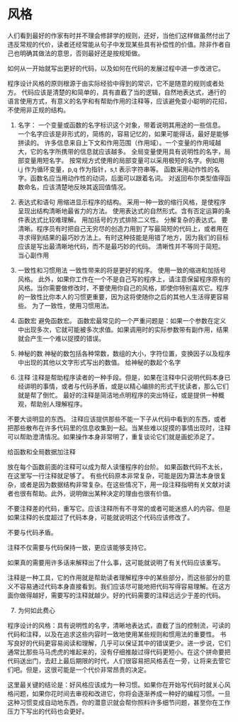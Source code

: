# 风格

人们看到最好的作家有时并不理会修辞学的规则，还好，当他们这样做虽然付出了违反常规的代价，读者还经常能从句子中发现某些具有补偿性的价值。除非作者自己也明确其做法的意思，否则最好还是按规矩做。

如何从一开始就写出更好的代码，以及如何在代码的发展过程中进一步改进它。

程序设计风格的原则根源于由实际经验中得到的常识，它不是随意的规则或者处方。
代码应该是清楚的和简单的，具有直截了当的逻辑，自然地表达式，通行的语言使用方式，有意义的名字和有帮助作用的注释等，应该避免耍小聪明的花招，不使用非正规的结构。

1. 名字：
   一个变量或函数的名字标识这个对象，带着说明其用途的一些信息。
   一个名字应该是非形式的，简练的，容易记忆的，如果可能得话，最好是能够拼读的。
   许多信息来自上下文和作用范围（作用域）。一个变量的作用域越大，它的名字所携带的信息就应该越多。
   全局变量使用具有说明性的名字，局部变量用短名字。
   按常规方式使用的局部变量可以采用极短的名字。例如用 i,j 作为循环变量，p,q 作为指针，s,t 表示字符串等。
   函数采用动作性的名字。函数名应当用动作性的动词，后面可以跟着名词。
   对返回布尔类型值得函数命名，应该清楚地反映其返回值情况。

2. 表达式和语句
   用缩进显示程序的结构。
   采用一种一致的缩行风格，是使程序呈现出结构清晰地最省力的方法。
   使用表达式的自然形式。含有否定运算的条件表达式比较难理解。
   用加括号的方式排除二义性。
   分解复杂的表达式。
   要清晰。程序员有时把自己无穷尽的创造力用到了写最简短的代码上，或者用在寻求得到结果的最巧妙方法上。有时这种技能是用错了地方，因为我们的目标应该是写出最清晰地代码，而不是最巧妙的代码。
   清晰性并不等同于简短。
   当心副作用

3. 一致性和习惯用法
   一致性带来的将是更好的程序。
   使用一致的缩进和加括号风格。
   此外，如果你工作在一个不是自己写的程序上，请注意保留程序原有的风格。当你需要做修改时，不要使用你自己的风格，即使你特别喜欢它。程序的一致性比你本人的习惯更重要，因为这将使随你之后的其他人生活得更容易些。
   为了一致性，使用习惯用法。

4. 函数宏
   避免函数宏。
   函数宏最常见的一个严重问题是：如果一个参数在定义中出现多次，它就可能被多次求值。如果调用时的实际参数带有副作用，结果就会产生一个难以捉摸的错误。

5. 神秘的数
   神秘的数包括各种常数，数组的大小，字符位置，变换因子以及程序中出现的其他以文字形式写出的数值。
   给神秘的数起个名字

6. 注释
   注释是帮助程序读者的一种手段。但是，如果在注释中只说明代码本身已经讲明的事情，或者与代码矛盾，或是以精心编排的形式干扰读者，那么它们就是帮了倒忙。
   最好的注释是简洁地点明程序的突出特征，或是提供一种概观，帮助别人理解程序。

不要大谈明显的东西。
注释应该提供那些不能一下子从代码中看到的东西，或者把那些散布在许多代码里的信息收集到一起。当某些难以捉摸的事情出现时，注释可以帮助澄清情况。如果操作本身非常明了，重复谈论它们就是画蛇添足了。

给函数和全局数据加注释

放在每个函数前面的注释可以成为帮人读懂程序的台阶。
如果函数代码不太长，在这里写一行注释就足够了。
有些代码原本非常复杂，可能是因为算法本身很复杂，或者是因为数据结构非常复杂。在这些情况下，用一段注释指明有关文献对读者也很有帮助。此外，说明做出某种决定的理由也很有价值。

不要注释差的代码，重写它。应该注释所有不寻常的或者可能迷惑人的内容。但是如果注释的长度超过了代码本身，可能就说明这个代码应该修改了。

不要与代码矛盾。

注释不仅需要与代码保持一致，更应该能够支持它。

如果真的需要用许多话来解释出了什么事，这可能就说明了有关代码应该重写。

注释是一种工具，它的作用就是帮助读者理解程序中的某些部分，而这些部分的意义不容易通过代码本身直接看到。我们应该尽可能地把代码写得容易理解。在这方面你做得越好，需要写的注释就越少。好的代码需要的注释远远少于差的代码。

7. 为何如此费心

程序设计的风格：具有说明性的名字，清晰地表达式，直截了当的控制流，可读的代码和注释，以及在追求这些内容时一致地使用某些规则和惯用法的重要性。
书写良好的代码更容易阅读和理解，几乎可以保证其中的错误更少。进一步说，它们通常比那些马马虎虎的堆起来的，没有仔细推敲过得代码更短小。在这个拼命要把代码送出门，去赶上最后期限的时代，人们很容易把风格丢在一旁，让将来去管它们吧。但是，这很可能是一个代价非常昂贵的决定。

这里最关键的结论是：好风格应该成为一种习惯。如果你在开始写代码时就关心风格问题，如果你花时间去审视和改进它，你将会逐渐养成一种好的编程习惯。一旦这种习惯变成自动地东西，你的潜意识就会帮你照料许多细节问题，甚至你在工作压力下写出的代码也会更好。
